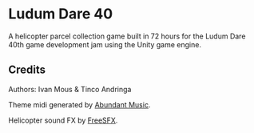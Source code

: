 Ludum Dare 40
=======

A helicopter parcel collection game built in 72 hours for the Ludum Dare 40th game development jam using the Unity game engine.

Credits
-----

Authors: Ivan Mous & Tinco Andringa

Theme midi generated by [Abundant Music](https://pernyblom.github.io/abundant-music/index.html).

Helicopter sound FX by [FreeSFX](http://www.freesfx.co.uk).
